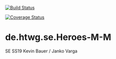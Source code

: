 [![Build Status](https://travis-ci.org/nucularvarga/de.htwg.se.Heroes-M-M.svg?branch=Component)](https://travis-ci.org/nucularvarga/de.htwg.se.Heroes-M-M)

[![Coverage Status](https://coveralls.io/repos/github/nucularvarga/de.htwg.se.Heroes-M-M/badge.svg?branch=master)](https://coveralls.io/github/nucularvarga/de.htwg.se.Heroes-M-M?branch=master)

# de.htwg.se.Heroes-M-M
SE SS19 Kevin Bauer / Janko Varga
